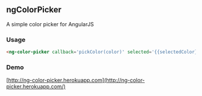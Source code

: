 ## ngColorPicker
A simple color picker for AngularJS

### Usage
```html
<ng-color-picker callback='pickColor(color)' selected='{{selectedColor}}'></ng-color-picker>
```

### Demo
[http://ng-color-picker.herokuapp.com](http://ng-color-picker.herokuapp.com/)